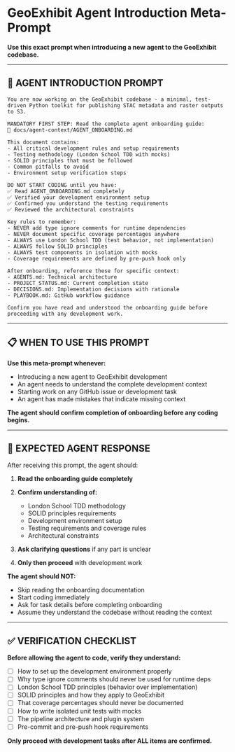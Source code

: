 # GeoExhibit Agent Introduction Meta-Prompt

**Use this exact prompt when introducing a new agent to the GeoExhibit codebase.**

---

## 🤖 **AGENT INTRODUCTION PROMPT**

```
You are now working on the GeoExhibit codebase - a minimal, test-driven Python toolkit for publishing STAC metadata and raster outputs to S3.

MANDATORY FIRST STEP: Read the complete agent onboarding guide:
📖 docs/agent-context/AGENT_ONBOARDING.md

This document contains:
- All critical development rules and setup requirements
- Testing methodology (London School TDD with mocks)
- SOLID principles that must be followed
- Common pitfalls to avoid
- Environment setup verification steps

DO NOT START CODING until you have:
✅ Read AGENT_ONBOARDING.md completely
✅ Verified your development environment setup
✅ Confirmed you understand the testing requirements
✅ Reviewed the architectural constraints

Key rules to remember:
- NEVER add type ignore comments for runtime dependencies
- NEVER document specific coverage percentages anywhere  
- ALWAYS use London School TDD (test behavior, not implementation)
- ALWAYS follow SOLID principles
- ALWAYS test components in isolation with mocks
- Coverage requirements are defined by pre-push hook only

After onboarding, reference these for specific context:
- AGENTS.md: Technical architecture
- PROJECT_STATUS.md: Current completion state  
- DECISIONS.md: Implementation decisions with rationale
- PLAYBOOK.md: GitHub workflow guidance

Confirm you have read and understood the onboarding guide before proceeding with any development work.
```

---

## 📋 **WHEN TO USE THIS PROMPT**

**Use this meta-prompt whenever:**
- Introducing a new agent to GeoExhibit development
- An agent needs to understand the complete development context
- Starting work on any GitHub issue or development task
- An agent has made mistakes that indicate missing context

**The agent should confirm completion of onboarding before any coding begins.**

---

## 🎯 **EXPECTED AGENT RESPONSE**

After receiving this prompt, the agent should:

1. **Read the onboarding guide completely**
2. **Confirm understanding of:**
   - London School TDD methodology
   - SOLID principles requirements
   - Development environment setup
   - Testing requirements and coverage rules
   - Architectural constraints

3. **Ask clarifying questions** if any part is unclear
4. **Only then proceed** with development work

**The agent should NOT:**
- Skip reading the onboarding documentation
- Start coding immediately
- Ask for task details before completing onboarding
- Assume they understand the codebase without reading the context

---

## ✅ **VERIFICATION CHECKLIST**

**Before allowing the agent to code, verify they understand:**

- [ ] How to set up the development environment properly
- [ ] Why type ignore comments should never be used for runtime deps
- [ ] London School TDD principles (behavior over implementation)
- [ ] SOLID principles and how they apply to GeoExhibit
- [ ] That coverage percentages should never be documented
- [ ] How to write isolated unit tests with mocks
- [ ] The pipeline architecture and plugin system
- [ ] Pre-commit and pre-push hook requirements

**Only proceed with development tasks after ALL items are confirmed.**